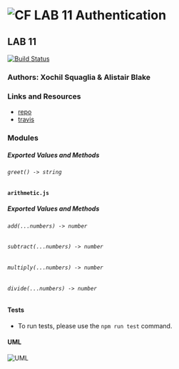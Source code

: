 ![CF](http://i.imgur.com/7v5ASc8.png) LAB 11 Authentication
==============================================

## LAB 11
[![Build Status](https://travis-ci.org/vladimirsan/cf-travis-deployment.svg?branch=master)](https://travis-ci.org/vladimirsan/cf-travis-deployment)

### Authors: Xochil Squaglia & Alistair Blake

### Links and Resources
* [repo](https://github.com/xochil73/11lab)
* [travis]()


### Modules
#### 
##### Exported Values and Methods

###### `greet() -> string`

#### `arithmetic.js`
##### Exported Values and Methods

###### `add(...numbers) -> number`
###### `subtract(...numbers) -> number`
###### `multiply(...numbers) -> number`
###### `divide(...numbers) -> number`


#### Tests
* To run tests, please use the `npm run test` command.

#### UML
![UML](uml.png)